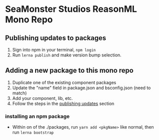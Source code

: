 # SeaMonster Studios ReasonML Mono Repo

## Publishing updates to packages

1. Sign into npm in your terminal, `npm login`
2. Run `lerna publish` and make version bump selection.

## Adding a new package to this mono repo

1. Duplicate one of the existing component packages
2. Update the "name" field in package.json and bsconfig.json (need to match)
3. Add your component, lib, etc.
4. Follow the steps in the [publishing updates](#user-content-publishing-updates-to-packages) section

### installing an npm package

- Within on of the ./packages, run `yarn add <pkgName>` like normal, then run `lerna bootstrap`
